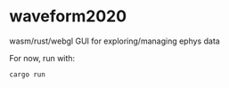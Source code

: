# waveform2020

wasm/rust/webgl GUI for exploring/managing ephys data

For now, run with:

```
cargo run
```
